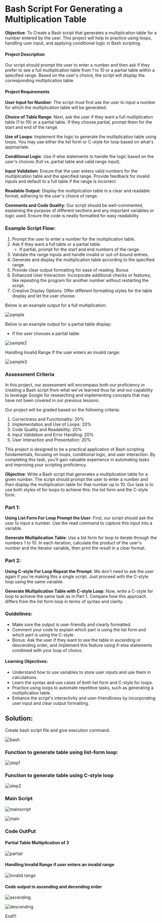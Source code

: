 # Bash Script For Generating a Multiplication Table

**Objective**: To Create a Bash script that generates a multiplication table for a number entered by the user. This project will help to practice using loops, handling user input, and applying conditional logic in Bash scripting.

#### Project Description

Our script should prompt the user to enter a number and then ask if they prefer to see a full multiplication table from 1 to 10 or a partial table within a specified range. Based on the user's choice, the script will display the corresponding multiplication table.

#### Project Requirements

**User Input for Number**: The script must first ask the user to input a number for which the multiplication table will be generated.

**Choice of Table Range**: Next, ask the user if they want a full multiplication table (1 to 10) or a partial table. If they choose partial, prompt them for the start and end of the range.

**Use of Loops**: Implement the logic to generate the multiplication table using loops. You may use either the list form or C-style for loop based on what's appropriate.

**Conditional Logic**: Use if-else statements to handle the logic based on the user's choices (full vs. partial table and valid range input).

**Input Validation**: Ensure that the user enters valid numbers for the multiplication table and the specified range. Provide feedback for invalid inputs and default to a full table if the range is incorrect.

**Readable Output**: Display the multiplication table in a clear and readable format, adhering to the user's choice of range.

**Comments and Code Quality**: Our script should be well-commented, explaining the purpose of different sections and any important variables or logic used. Ensure the code is neatly formatted for easy readability.

### Example Script Flow:

1. Prompt the user to enter a number for the multiplication table.
2. Ask if they want a full table or a partial table.
    - If partial, prompt for the start and end numbers of the range.
3. Validate the range inputs and handle invalid or out-of-bound entries.
4. Generate and display the multiplication table according to the specified range.
5. Provide clear output formatting for ease of reading. Bonus
6. Enhanced User Interaction: Incorporate additional checks or features, like repeating the program for another number without restarting the script.
7. Creative Display Options: Offer different formatting styles for the table display and let the user choose.
   
Below is an example output for a full multiplication:

![sample](./img/01.sample.png)

Below is an example output for a partial table display:

- If the user chooses a partial table:

![sample2](./img/02.sample.png)

Handling Invalid Range If the user enters an invalid range:

![sample3](./img/03.sample3.png)

### Assessment Criteria

In this project, our assessment will encompass both our proficiency in creating a Bash script from what we've learned thus far and our capability to leverage Google for researching and implementing concepts that may have not been covered in our previous lessons.

Our project will be graded based on the following criteria:

1. Correctness and Functionality: 20%
2. Implementation and Use of Loops: 20%
3. Code Quality and Readability: 20%
4. Input Validation and Error Handling: 20%
5. User Interaction and Presentation: 20%

This project is designed to be a practical application of Bash scripting fundamentals, focusing on loops, conditional logic, and user interaction. By completing this task, you'll gain valuable experience in automating tasks and improving your scripting proficiency.

**Objective**: Write a Bash script that generates a multiplication table for a given number. The script should prompt the user to enter a number and then display the multiplication table for that number up to 10. Our task is to use both styles of for loops to achieve this: the list form and the C-style form.

### Part 1: 

**Using List Form For Loop Prompt the User**: First, our script should ask the user to input a number. Use the read command to capture this input into a variable.

**Generate Multiplication Table**: Use a list form for loop to iterate through the numbers 1 to 10. In each iteration, calculate the product of the user's number and the iterator variable, then print the result in a clear format.

### Part 2:

**Using C-style For Loop Repeat the Prompt**: 
We don't need to ask the user again if you're making this a single script. Just proceed with the C-style loop using the same variable.

**Generate Multiplication Table with C-style Loop**: Now, write a C-style for loop to achieve the same task as in Part 1. Compare how this approach differs from the list form loop in terms of syntax and clarity.


### Guidelines:

- Make sure the output is user-friendly and clearly formatted.
- Comment your code to explain which part is using the list form and which part is using the C-style.
- Bonus: Ask the user if they want to see the table in ascending or descending order, and implement this feature using if-else statements combined with your loop of choice.

#### Learning Objectives:

- Understand how to use variables to store user inputs and use them in calculations.
- Learn the syntax and use cases of both list form and C-style for loops.
- Practice using loops to automate repetitive tasks, such as generating a multiplication table.
- Enhance the script's interactivity and user-friendliness by incorporating user input and clear output formatting.


## Solution:

Create bash script file and give execution command. 

![bash](./img/04.filecreated.png)

### Function to generate table using list-form loop:

![step1](./img/05.step1.png)

### Function to generate table using C-style loop

![step2](./img/06.step1.png)

### Main Script

![mainscript](./img/07.mainscript.png)

![main](./img/08.main.png)

### Code OutPut

#### Partial Table Multiplication of 3

![partial](./img/0.9PartialTable.png)

#### Handling Invalid Range if user enters an invalid range

![Invalid range](./img/10.InvalidRange.png)

#### Code output in ascending and decending order

![ascending](./img/11.asendingorder.png)

![descending](./img/12.decendingorder.png)


End!!!



